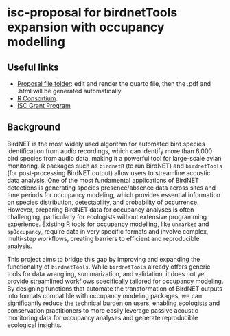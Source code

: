 # isc-proposal for birdnetTools expansion with occupancy modelling


## Useful links
- [Proposal file folder](https://github.com/SunnyTseng/R-consortium-ISC-Grant-application/tree/main/proposal_birdnetTools): edit and render the quarto file, then the .pdf and .html will be generated automatically.
- [R Consortium](https://www.r-consortium.org).
- [ISC Grant Program](https://r-consortium.org/all-projects/callforproposals.html)


## Background
BirdNET is the most widely used algorithm for automated bird species identification from audio recordings, which can identify more than 6,000 bird species from audio data, making it a powerful tool for large-scale avian monitoring. R packages such as `birdnetR` (to run BirdNET) and `birdnetTools` (for post-processing BirdNET output) allow users to streamline acoustic data analysis. One of the most fundamental applications of BirdNET detections is generating species presence/absence data across sites and time periods for occupancy modeling, which provides essential information on species distribution, detectability, and probability of occurrence. However, preparing BirdNET data for occupancy analyses is often challenging, particularly for ecologists without extensive programming experience. Existing R tools for occupancy modelling, like `unmarked` and `spOccupancy`, require data in very specific formats and involve complex, multi-step workflows, creating barriers to efficient and reproducible analysis.

This project aims to bridge this gap by improving and expanding the functionality of `birdnetTools`. While `birdnetTools` already offers generic tools for data wrangling, summarization, and validation, it does not yet provide streamlined workflows specifically tailored for occupancy modeling. By designing functions that automate the transformation of BirdNET outputs into formats compatible with occupancy modeling packages, we can significantly reduce the technical burden on users, enabling ecologists and conservation practitioners to more easily leverage passive acoustic monitoring data for occupancy analyses and generate reproducible ecological insights.
